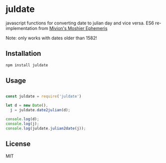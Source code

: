 # juldate

javascript functions for converting date to julian day and vice versa.
ES6 re-implementation from [Mivion's Moshier Ephemeris](https://github.com/mivion/ephemeris/blob/master/astronomy/moshier/julian.js)

Note: only works with dates older than 1582!

## Installation

```bash
npm install juldate
```

## Usage

```javascript

const juldate = require('juldate')

let d = new Date(), 
  j = juldate.date2julian(d);

console.log(d);
console.log(j);
console.log(juldate.julian2date(j));

```

## License

MIT
